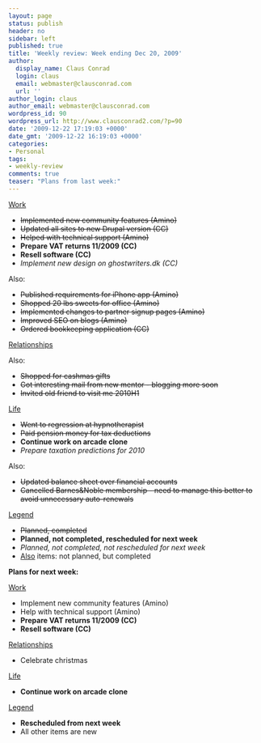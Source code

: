 ```yaml
---
layout: page
status: publish
header: no
sidebar: left
published: true
title: 'Weekly review: Week ending Dec 20, 2009'
author:
  display_name: Claus Conrad
  login: claus
  email: webmaster@clausconrad.com
  url: ''
author_login: claus
author_email: webmaster@clausconrad.com
wordpress_id: 90
wordpress_url: http://www.clausconrad2.com/?p=90
date: '2009-12-22 17:19:03 +0000'
date_gmt: '2009-12-22 16:19:03 +0000'
categories:
- Personal
tags:
- weekly-review
comments: true
teaser: "Plans from last week:"
---
```

<u>Work</u>

*   <del>Implemented new community features (Amino)</del>
*   <del>Updated all sites to new Drupal version (CC)</del>
*   <del>Helped with technical support (Amino)</del>
*   **Prepare VAT returns 11/2009 (CC)**
*   **Resell software (CC)**
*   _Implement new design on ghostwriters.dk (CC)_

Also:

*   <del>Published requirements for iPhone app (Amino)</del>
*   <del>Shopped 20 lbs sweets for office (Amino)</del>
*   <del>Implemented changes to partner signup pages (Amino)</del>
*   <del>Improved SEO on blogs (Amino)</del>
*   <del>Ordered bookkeeping application (CC)</del>

<u>Relationships</u>

Also:

*   <del>Shopped for cashmas gifts</del>
*   <del>Got interesting mail from new mentor - blogging more soon</del>
*   <del>Invited old friend to visit me 2010H1</del>

<u>Life</u>

*   <del>Went to regression at hypnotherapist</del>
*   <del>Paid pension money for tax deductions</del>
*   **Continue work on arcade clone**
*   _Prepare taxation predictions for 2010_

Also:

*   <del>Updated balance sheet over financial accounts</del>
*   <del>Cancelled Barnes&Noble membership - need to manage this better to avoid unnecessary auto-renewals</del>

<u>Legend</u>

*   <del>Planned, completed</del>
*   **Planned, not completed, rescheduled for next week**
*   _Planned, not completed, not rescheduled for next week_
*   <u>Also</u> items: not planned, but completed

<a id="next-week"></a>**Plans for next week:**

<u>Work</u>

*   Implement new community features (Amino)
*   Help with technical support (Amino)
*   **Prepare VAT returns 11/2009 (CC)**
*   **Resell software (CC)**

<u>Relationships</u>

*   Celebrate christmas

<u>Life</u>

*   **Continue work on arcade clone**

<u>Legend</u>

*   **Rescheduled from next week**
*   All other items are new
